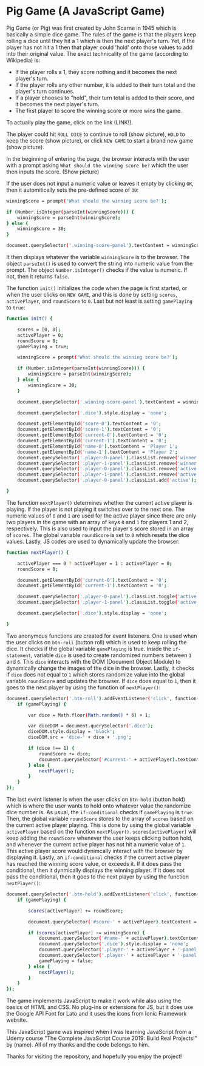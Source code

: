 # Pig Game (A JavaScript Game)

Pig Game (or Pig) was first created by John Scarne in 1945 which is basically a simple dice game. The rules of the game is that the players keep rolling a dice until they hit a 1 which is then the next player's turn. Yet, if the player has not hit a 1 then that player could 'hold' onto those values to add into their original value. The exact technicality of the game (according to Wikipedia) is:

- If the player rolls a 1, they score nothing and it becomes the next player's turn.
- If the player rolls any other number, it is added to their turn total and the player's turn continues.
- If a player chooses to "hold", their turn total is added to their score, and it becomes the next player's turn.
- The first player to score the winning score or more wins the game.

To actually play the game, click on the link (LINK!).

The player could hit `ROLL DICE` to continue to roll (show picture), `HOLD` to keep the score (show picture), or click `NEW GAME` to start a brand new game (show picture).

In the beginning of entering the page, the browser interacts with the user with a prompt asking `What should the winning score be?` which the user then inputs the score. (Show picture)

If the user does not input a numeric value or leaves it empty by clicking `OK`, then it automitically sets the pre-defined score of `30`:

```sh
winningScore = prompt('What should the winning score be?');

if (Number.isInteger(parseInt(winningScore))) {
    winningScore = parseInt(winningScore);
} else {
    winningScore = 30;
}

document.querySelector('.winning-score-panel').textContent = winningScore;
```

It then displays whatever the variable `winningScore` is to the browser. The object `parseInt()` is used to convert the string into numeric value from the prompt. The object `Number.isInteger()` checks if the value is numeric. If not, then it returns `false`.

The function `init()` initializes the code when the page is first started, or when the user clicks on `NEW GAME`, and this is done by setting `scores`, `activePlayer`, and `roundScore` to `0`. Last but not least is setting `gamePlaying` to `true`:

```sh
function init() {

    scores = [0, 0];
    activePlayer = 0;
    roundScore = 0;
    gamePlaying = true;

    winningScore = prompt('What should the winning score be?');

    if (Number.isInteger(parseInt(winningScore))) {
        winningScore = parseInt(winningScore);
    } else {
        winningScore = 30;
    }

    document.querySelector('.winning-score-panel').textContent = winningScore;

    document.querySelector('.dice').style.display = 'none';

    document.getElementById('score-0').textContent = '0';
    document.getElementById('score-1').textContent = '0';
    document.getElementById('current-0').textContent = '0';
    document.getElementById('current-1').textContent = '0';
    document.getElementById('name-0').textContent = 'Player 1';
    document.getElementById('name-1').textContent = 'Player 2';
    document.querySelector('.player-0-panel').classList.remove('winner');
    document.querySelector('.player-1-panel').classList.remove('winner');
    document.querySelector('.player-0-panel').classList.remove('active');
    document.querySelector('.player-1-panel').classList.remove('active');
    document.querySelector('.player-0-panel').classList.add('active');

}
```

The function `nextPlayer()` determines whether the current active player is playing. If the player is not playing it switches over to the next one. The numeric values of `0` and `1` are used for the active player since there are only two players in the game with an array of keys `0` and `1` for players 1 and 2, respectively. This is also used to input the player's score stored in an array of `scores`. The global variable `roundScore` is set to `0` which resets the dice values. Lastly, JS codes are used to dynamically update the browser:

```sh
function nextPlayer() {

    activePlayer === 0 ? activePlayer = 1 : activePlayer = 0;
    roundScore = 0;

    document.getElementById('current-0').textContent = '0';
    document.getElementById('current-1').textContent = '0';

    document.querySelector('.player-0-panel').classList.toggle('active');
    document.querySelector('.player-1-panel').classList.toggle('active');

    document.querySelector('.dice').style.display = 'none';

}
```

Two anonymous functions are created for event listeners. One is used when the user clicks on `btn-roll` (button roll) which is used to keep rolling the dice. It checks if the global variable `gamePlaying` is true. Inside the `if-statement`, variable `dice` is used to create randomized numbers between `1` and `6`. This `dice` interacts with the DOM (Document Object Module) to dynamically change the images of the dice in the browser. Lastly, it checks if `dice` does not equal to `1` which stores randomize value into the global variable `roundScore` and updates the browser. If `dice` does equal to `1`, then it goes to the next player by using the function of `nextPlayer()`:

```sh
document.querySelector('.btn-roll').addEventListener('click', function() {
    if (gamePlaying) {

        var dice = Math.floor(Math.random() * 6) + 1;

        var diceDOM = document.querySelector('.dice');
        diceDOM.style.display = 'block';
        diceDOM.src = 'dice-' + dice + '.png';

        if (dice !== 1) {
            roundScore += dice;
            document.querySelector('#current-' + activePlayer).textContent = roundScore;
        } else {
            nextPlayer();
        }
    }
});
```

The last event listener is when the user clicks on `btn-hold` (button hold) which is where the user wants to hold onto whatever value the randomize dice number is. As usual, the `if-conditional` checks if `gamePlaying` is `true`. Then, the global variable `roundScore` stores to the array of `scores` based on the current active player playing. This is done by using the global variable `activePlayer` based on the function `nextPlayer()`. `scores[activePlayer]` will keep adding the `roundScore` whenever the user keeps clicking button hold, and whenever the current active player has not hit a numeric value of `1`. This active player score would dynimcally interact with the browser by displaying it. Lastly, an `if-conditional` checks if the current active player has reached the winning score value, or exceeds it. If it does pass the conditional, then it dynmically displays the winning player. If it does not pass the conditional, then it goes to the next player by using the function `nextPlayer()`:

```sh
document.querySelector('.btn-hold').addEventListener('click', function() {
    if (gamePlaying) {

        scores[activePlayer] += roundScore;

        document.querySelector('#score-' + activePlayer).textContent = scores[activePlayer];

        if (scores[activePlayer] >= winningScore) {
            document.querySelector('#name-' + activePlayer).textContent = 'Winner!';
            document.querySelector('.dice').style.display = 'none';
            document.querySelector('.player-' + activePlayer + '-panel').classList.add('winner');
            document.querySelector('.player-' + activePlayer + '-panel').classList.remove('active');
            gamePlaying = false;
        } else {
            nextPlayer();
        }
    }
});
```

The game implements JavaScript to make it work while also using the basics of HTML and CSS. No plug-ins or extensions for JS, but it does use the Google API Font for Lato and it uses the icons from Ionic Framework website.

This JavaScript game was inspired when I was learning JavaScript from a Udemy course "The Complete JavaScript Course 2019: Build Real Projects!" by (name). All of my thanks and the code belongs to him.

Thanks for visiting the repository, and hopefully you enjoy the project!